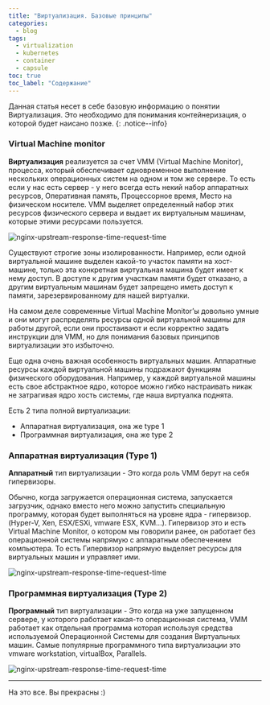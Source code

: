 ```yaml
---
title: "Виртуализация. Базовые принципы"
categories:
  - blog
tags:
  - virtualization
  - kubernetes
  - container
  - capsule
toc: true
toc_label: "Содержание"
---
```


Данная статья несет в себе базовую информацию о понятии Виртуализация. Это необходимо для понимания контейнеризация, о которой будет наисано позже.
{: .notice--info}

### Virtual Machine monitor

**Виртуализация** реализуется за счет VMM (Virtual Machine Monitor), процесса, который обеспечивает одновременное выполнение нескольких операционных систем на одном и том же сервере. То есть если у нас есть сервер - у него всегда есть некий набор аппаратных ресурсов, Оперативная память, Процессорное время, Место на физическом носителе. VMM выделяет определенный набор этих ресурсов физического сервера и выдает их виртуальным машинам, которые этими ресурсами пользуется. 

![nginx-upstream-response-time-request-time](https://raw.githubusercontent.com/zvlb/zvlb.github.io/master/_posts/assets/images/vitrualization01.png)

Существуют строгие зоны изолированности. Например, если одной виртуальной машине выделен какой-то участок памяти на хост-машине, только эта конкретная виртуальная машина будет имеет к нему доступ. В доступе к другим участкам памяти будет отказано, а другим виртуальным машинам будет запрещено иметь доступ к памяти, зарезервированному для нашей виртуалки.

На самом деле современные Virtual Machine Monitor’ы довольно умные и они могут распределять ресурсы одной виртуальной машины для работы другой, если они простаивают и если корректно задать инструкции для VMM, но для понимания базовых принципов виртуализации это избыточно.

Еще одна очень важная особенность виртуальных машин. Аппаратные ресурсы каждой виртуальной машины подражают функциям физического оборудования. Например, у каждой виртуальной машины есть свое абстрактное ядро, которое можно гибко настраивать никак не затрагивая ядро хость системы, где наша виртуалка поднята.

Есть 2 типа полной виртуализации:

- Аппаратная виртуализация, она же type 1
- Программная виртуализация, она же type 2

### Аппаратная виртуализация (Type 1)

**Аппаратный** тип виртуализации - Это когда роль VMM берут на себя гипервизоры. 

Обычно, когда загружается операционная система, запускается загрузчик, однако вместо него можно запустить специальную программу, которая будет выполняться на уровне ядра - гипервизор. (Hyper-V, Xen, ESX/ESXi, vmware ESX, KVM...). Гипервизор это и есть Virtual Machine Monitor, о котором мы говорили ранее, он работает без операционной системы напрямую с аппаратным обеспечением компьютера. То есть Гипервизор напрямую выделяет ресурсы для виртуальных машин и управляет ими.

![nginx-upstream-response-time-request-time](https://raw.githubusercontent.com/zvlb/zvlb.github.io/master/_posts/assets/images/vitrualization-type01.png)

### Программная виртуализация (Type 2)

**Програмный** тип виртуализации - Это когда на уже запущенном сервере, у которого работает какая-то операционная система, VMM работает как отдельная программа которая используя средства используемой Операционной Системы для создания Виртуальных машин. Самые популярные программного типа виртуализации это vmware workstation, virtualBox, Parallels.

![nginx-upstream-response-time-request-time](https://raw.githubusercontent.com/zvlb/zvlb.github.io/master/_posts/assets/images/vitrualization-type02.png)


---
На это все. Вы прекрасны :)
